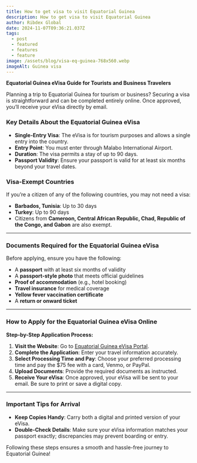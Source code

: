 ```yaml
---
title: How to get visa to visit Equatorial Guinea
description: How to get visa to visit Equatorial Guinea
author: Ribdex Global
date: 2024-11-07T09:36:21.037Z
tags:
  - post
  - featured
  - features
  - feature
image: /assets/blog/visa-eq-guinea-768x560.webp
imageAlt: Guinea visa
---
```

**Equatorial Guinea eVisa Guide for Tourists and Business Travelers**

Planning a trip to Equatorial Guinea for tourism or business? Securing a visa is straightforward and can be completed entirely online. Once approved, you’ll receive your eVisa directly by email.

### **Key Details About the Equatorial Guinea eVisa**
- **Single-Entry Visa**: The eVisa is for tourism purposes and allows a single entry into the country.
- **Entry Point**: You must enter through Malabo International Airport.
- **Duration**: The visa permits a stay of up to 90 days.
- **Passport Validity**: Ensure your passport is valid for at least six months beyond your travel dates.

### **Visa-Exempt Countries**
If you’re a citizen of any of the following countries, you may not need a visa:
- **Barbados, Tunisia**: Up to 30 days
- **Turkey**: Up to 90 days
- Citizens from **Cameroon, Central African Republic, Chad, Republic of the Congo, and Gabon** are also exempt.

---

### **Documents Required for the Equatorial Guinea eVisa**
Before applying, ensure you have the following:

- A **passport** with at least six months of validity
- A **passport-style photo** that meets official guidelines
- **Proof of accommodation** (e.g., hotel booking)
- **Travel insurance** for medical coverage
- **Yellow fever vaccination certificate**
- A **return or onward ticket**

---

### **How to Apply for the Equatorial Guinea eVisa Online**

**Step-by-Step Application Process:**

1. **Visit the Website**: Go to [Equatorial Guinea eVisa Portal](https://equatorialguinea-evisa.com).
2. **Complete the Application**: Enter your travel information accurately.
3. **Select Processing Time and Pay**: Choose your preferred processing time and pay the $75 fee with a card, Venmo, or PayPal.
4. **Upload Documents**: Provide the required documents as instructed.
5. **Receive Your eVisa**: Once approved, your eVisa will be sent to your email. Be sure to print or save a digital copy.

---

### **Important Tips for Arrival**
- **Keep Copies Handy**: Carry both a digital and printed version of your eVisa.
- **Double-Check Details**: Make sure your eVisa information matches your passport exactly; discrepancies may prevent boarding or entry.

Following these steps ensures a smooth and hassle-free journey to Equatorial Guinea!